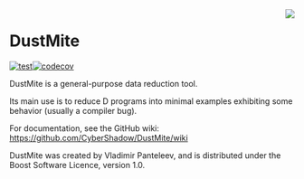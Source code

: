 <img align="right" src="https://dump.thecybershadow.net/6b58560174d8f1f5c0d15315fe6ab021/anim.svgz">

DustMite
========

[![test](https://github.com/CyberShadow/DustMite/actions/workflows/test.yml/badge.svg?branch=master)](https://github.com/CyberShadow/DustMite/actions/workflows/test.yml)[![codecov](https://codecov.io/gh/CyberShadow/DustMite/branch/master/graph/badge.svg?token=CxoRmYgdJp)](https://codecov.io/gh/CyberShadow/DustMite)

DustMite is a general-purpose data reduction tool.

Its main use is to reduce D programs into minimal examples
exhibiting some behavior (usually a compiler bug).

For documentation, see the GitHub wiki:
https://github.com/CyberShadow/DustMite/wiki

DustMite was created by Vladimir Panteleev,
and is distributed under the Boost Software Licence, version 1.0.
